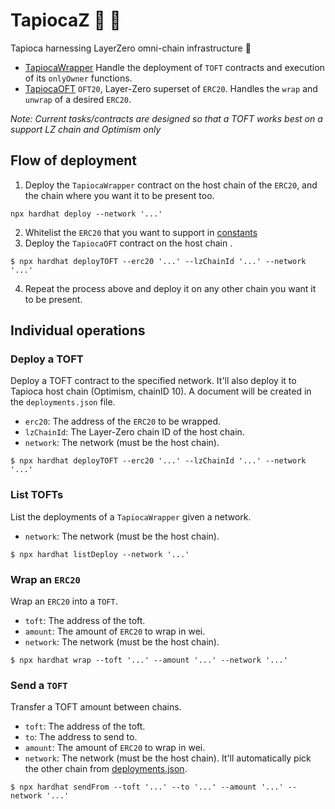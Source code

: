 # TapiocaZ 🍹 🤙

Tapioca harnessing LayerZero omni-chain infrastructure 🤯

- [TapiocaWrapper](docs/TapiocaWrapper.md) Handle the deployment of `TOFT` contracts and execution of its `onlyOwner` functions.
- [TapiocaOFT](docs/TapiocaOFT.md) `OFT20`, Layer-Zero superset of `ERC20`. Handles the `wrap` and `unwrap` of a desired `ERC20`.

*Note: Current tasks/contracts are designed so that a TOFT works best on a support LZ chain and Optimism only*
## Flow of deployment 
1. Deploy the `TapiocaWrapper` contract on the host chain of the `ERC20`, and the chain where you want it to be present too.
```
npx hardhat deploy --network '...'
```
2. Whitelist the `ERC20` that you want to support in [constants](./scripts/constants.ts)
3. Deploy the `TapiocaOFT` contract on the host chain .
```
$ npx hardhat deployTOFT --erc20 '...' --lzChainId '...' --network '...'
```
4. Repeat the process above and deploy it on any other chain you want it to be present.


## Individual operations
### Deploy a TOFT

Deploy a TOFT contract to the specified network. It'll also deploy it to Tapioca host chain (Optimism, chainID 10).
A document will be created in the `deployments.json` file.
- `erc20`: The address of the `ERC20` to be wrapped.
- `lzChainId`: The Layer-Zero chain ID of the host chain.
- `network`: The network (must be the host chain).
```
$ npx hardhat deployTOFT --erc20 '...' --lzChainId '...' --network '...'
```
### List TOFTs

List the deployments of a `TapiocaWrapper` given a network.
- `network`: The network (must be the host chain).
```
$ npx hardhat listDeploy --network '...'
```

### Wrap an `ERC20` 

Wrap an `ERC20` into a `TOFT`.
- `toft`: The address of the toft.
- `amount`: The amount of `ERC20` to wrap in wei.
- `network`: The network (must be the host chain).
```
$ npx hardhat wrap --toft '...' --amount '...' --network '...'
```

### Send a `TOFT` 

Transfer a TOFT amount between chains.
- `toft`: The address of the toft.
- `to`: The address to send to.
- `amount`: The amount of `ERC20` to wrap in wei.
- `network`: The network (must be the host chain). It'll automatically pick the other chain from [deployments.json](./deployments.json).
```
$ npx hardhat sendFrom --toft '...' --to '...' --amount '...' --network '...'
```